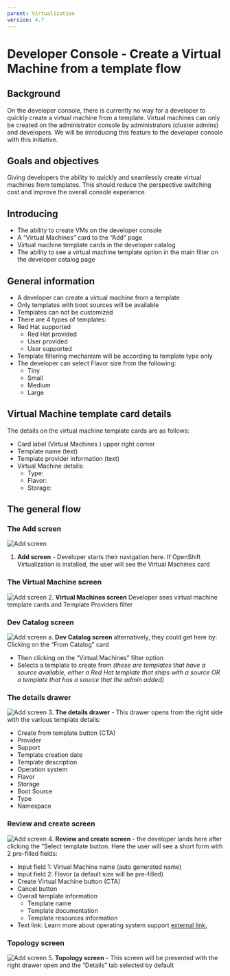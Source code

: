 ```yaml
---
parent: Virtualization
version: 4.7
---
```

# Developer Console - Create a Virtual Machine from a template flow

## Background

On the developer console, there is currently no way for a developer to quickly create a virtual machine from a template. Virtual machines can only be created on the administrator console by administrators (cluster admins) and developers. We will be introducing this feature to the developer console with this initiative.

## Goals and objectives
Giving developers the ability to quickly and seamlessly create virtual machines from templates. This should reduce the perspective switching cost and improve the overall console experience.

## Introducing
- The ability to create VMs on the developer console
- A “Virtual Machines” card to the “Add” page
- Virtual machine template cards in the developer catalog
- The ability to see a virtual machine template option in the main filter on the developer catalog page



## General information
- A developer can create a virtual machine from a template
- Only templates with boot sources will be available
- Templates can not be customized
- There are 4 types of templates:
- Red Hat supported
    - Red Hat provided
    - User provided
    - User supported
- Template filtering mechanism will be according to template type only 
- The developer can select Flavor size from the following:
    - Tiny
    - Small
    - Medium
    - Large

## Virtual Machine template card details
The details on the virtual machine template cards are as follows:
- Card label (Virtual Machines ) upper right corner
- Template name (text)
- Template provider information (text)
- Virtual Machine details:
    - Type: 
    - Flavor:
    - Storage:

## The general flow
### The Add screen
![Add screen](img/screen-1-add-resources.png)
1. **Add screen** - Developer starts their navigation here. If OpenShift Virtualization is installed, the user will see the Virtual Machines card

### The Virtual Machine screen
![Add screen](img/screen-2-virtual-machine-templates.png)
2. **Virtual Machines screen** Developer sees virtual machine template cards and Template Providers filter

### Dev Catalog screen
![Add screen](img/screen-3-dev-catalog.png)
a. **Dev Catalog screen** alternatively, they could get here by:
Clicking on the “From Catalog” card
- Then clicking on the “Virtual Machines” filter option
- Selects a template to create from *(these are templates that have a source available, either a Red Hat template that ships with a source OR a template that has a source that the admin added)*

### The details drawer
![Add screen](img/screen-4-template-details-drawer.png)
3. **The details drawer** - This drawer opens from the right side with the various template details:
- Create from template button (CTA)
- Provider
- Support
- Template creation date
- Template description
- Operation system
- Flavor
- Storage
- Boot Source
- Type
- Namespace

### Review and create screen
![Add screen](img/screen-5-review-and-create-virtual-machine.png)
4. **Review and create screen** - the developer lands here after clicking the “Select template button. Here the user will see a short form with 2 pre-filled fields:
- Input field 1: Virtual Machine name (auto generated name)
- Input field 2: Flavor (a default size will be pre-filled)
- Create Virtual Machine button (CTA)
- Cancel button
- Overall template information
    - Template name
    - Template documentation
    - Template resources information
- Text link: Learn more about operating system support [external link.](https://access.redhat.com/articles/4234591)

### Topology screen
![Add screen](img/screen-6-topology-virtual-maachine-details.png "Add screen")
5. **Topology screen** - This screen will be presented with the right drawer open and the “Details” tab selected by default
